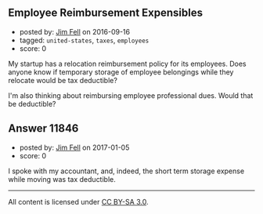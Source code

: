 ## Employee Reimbursement Expensibles

- posted by: [Jim Fell](https://stackexchange.com/users/74611/jim-fell) on 2016-09-16
- tagged: `united-states`, `taxes`, `employees`
- score: 0

My startup has a relocation reimbursement policy for its employees.  Does anyone know if temporary storage of employee belongings while they relocate would be tax deductible?

I'm also thinking about reimbursing employee professional dues.  Would that be deductible?



## Answer 11846

- posted by: [Jim Fell](https://stackexchange.com/users/74611/jim-fell) on 2017-01-05
- score: 0

I spoke with my accountant, and, indeed, the short term storage expense while moving was tax deductible.



---

All content is licensed under [CC BY-SA 3.0](https://creativecommons.org/licenses/by-sa/3.0/).
